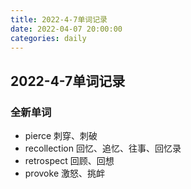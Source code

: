 ```yaml
---
title: 2022-4-7单词记录
date: 2022-04-07 20:00:00
categories: daily
---
```

## 2022-4-7单词记录

### 全新单词

- pierce 刺穿、刺破
- recollection 回忆、追忆、往事、回忆录
- retrospect 回顾、回想
- provoke 激怒、挑衅
